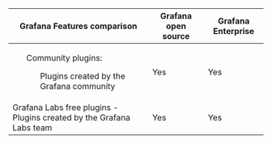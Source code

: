 | Grafana Features comparison             | Grafana open source | Grafana Enterprise |
|-----------------------------------------|---------------------|--------------------|
<ul>Community plugins:  <ul>Plugins created by the Grafana community | Yes | Yes |
|Grafana Labs free plugins - Plugins created by the Grafana Labs team | Yes | Yes |
